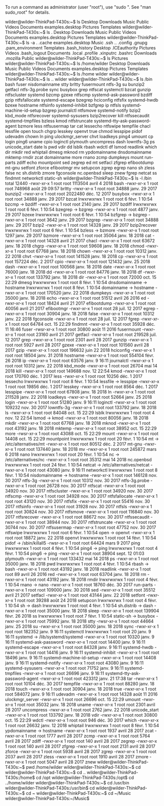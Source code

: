 To run a command as administrator (user "root"), use "sudo <command>".
See "man sudo_root" for details.

wilder@wilder-ThinkPad-T430s:~$ ls
Desktop    Downloads         Music     Public     Videos
Documents  examples.desktop  Pictures  Templates
wilder@wilder-ThinkPad-T430s:~$ ls .
Desktop    Downloads         Music     Public     Videos
Documents  examples.desktop  Pictures  Templates
wilder@wilder-ThinkPad-T430s:~$ ls -a
.              .cache     examples.desktop  Music             .ssh
..             .config    .gnupg            .pam_environment  Templates
.bash_history  Desktop    .ICEauthority     Pictures          Videos
.bash_logout   Documents  .local            .profile          .xinputrc
.bashrc        Downloads  .mozilla          Public
wilder@wilder-ThinkPad-T430s:~$ ls Pictures
wilder@wilder-ThinkPad-T430s:~$ ls /home/wilder
Desktop    Downloads         Music     Public     Videos
Documents  examples.desktop  Pictures  Templates
wilder@wilder-ThinkPad-T430s:~$ ls /home
wilder
wilder@wilder-ThinkPad-T430s:~$ ls ..
wilder
wilder@wilder-ThinkPad-T430s:~$ ls /bin
bash           fuser       nisdomainname  stty
brltty         fusermount  ntfs-3g        su
bunzip2        getfacl     ntfs-3g.probe  sync
busybox        grep        ntfscat        systemctl
bzcat          gunzip      ntfscluster    systemd
bzcmp          gzexe       ntfscmp        systemd-ask-password
bzdiff         gzip        ntfsfallocate  systemd-escape
bzegrep        hciconfig   ntfsfix        systemd-hwdb
bzexe          hostname    ntfsinfo       systemd-inhibit
bzfgrep        ip          ntfsls         systemd-machine-id-setup
bzgrep         journalctl  ntfsmove       systemd-notify
bzip2          kbd_mode    ntfsrecover    systemd-sysusers
bzip2recover   kill        ntfssecaudit   systemd-tmpfiles
bzless         kmod        ntfstruncate   systemd-tty-ask-password-agent
bzmore         less        ntfsusermap    tar
cat            lessecho    ntfswipe       tempfile
chacl          lessfile    open           touch
chgrp          lesskey     openvt         true
chmod          lesspipe    pidof          udevadm
chown          ln          ping           ulockmgr_server
chvt           loadkeys    ping4          umount
cp             login       ping6          uname
cpio           loginctl    plymouth       uncompress
dash           lowntfs-3g  ps             unicode_start
date           ls          pwd            vdir
dd             lsblk       rbash          wdctl
df             lsmod       readlink       which
dir            mkdir       red            whiptail
dmesg          mknod       rm             ypdomainname
dnsdomainname  mktemp      rmdir          zcat
domainname     more        rnano          zcmp
dumpkeys       mount       run-parts      zdiff
echo           mountpoint  sed            zegrep
ed             mt          setfacl        zfgrep
efibootdump    mt-gnu      setfont        zforce
efibootmgr     mv          setupcon       zgrep
egrep          nano        sh             zless
false          nc          sh.distrib     zmore
fgconsole      nc.openbsd  sleep          znew
fgrep          netcat      ss
findmnt        networkctl  static-sh
wilder@wilder-ThinkPad-T430s:~$ ls -l /bin
total 12440
-rwxr-xr-x 1 root root 1113504 avril  4  2018 bash
-rwxr-xr-x 1 root root  748968 août  29 09:57 brltty
-rwxr-xr-x 1 root root   34888 janv. 29  2017 bunzip2
-rwxr-xr-x 1 root root 2022480 déc.  12  2017 busybox
-rwxr-xr-x 1 root root   34888 janv. 29  2017 bzcat
lrwxrwxrwx 1 root root       6 févr.  1 10:54 bzcmp -> bzdiff
-rwxr-xr-x 1 root root    2140 janv. 29  2017 bzdiff
lrwxrwxrwx 1 root root       6 févr.  1 10:54 bzegrep -> bzgrep
-rwxr-xr-x 1 root root    4877 janv. 29  2017 bzexe
lrwxrwxrwx 1 root root       6 févr.  1 10:54 bzfgrep -> bzgrep
-rwxr-xr-x 1 root root    3642 janv. 29  2017 bzgrep
-rwxr-xr-x 1 root root   34888 janv. 29  2017 bzip2
-rwxr-xr-x 1 root root   14328 janv. 29  2017 bzip2recover
lrwxrwxrwx 1 root root       6 févr.  1 10:54 bzless -> bzmore
-rwxr-xr-x 1 root root    1297 janv. 29  2017 bzmore
-rwxr-xr-x 1 root root   35064 janv. 18  2018 cat
-rwxr-xr-x 1 root root   14328 avril 21  2017 chacl
-rwxr-xr-x 1 root root   63672 janv. 18  2018 chgrp
-rwxr-xr-x 1 root root   59608 janv. 18  2018 chmod
-rwxr-xr-x 1 root root   67768 janv. 18  2018 chown
-rwxr-xr-x 1 root root   10312 janv. 22  2018 chvt
-rwxr-xr-x 1 root root  141528 janv. 18  2018 cp
-rwxr-xr-x 1 root root  157224 déc.   2  2017 cpio
-rwxr-xr-x 1 root root  121432 janv. 25  2018 dash
-rwxr-xr-x 1 root root  100568 janv. 18  2018 date
-rwxr-xr-x 1 root root   76000 janv. 18  2018 dd
-rwxr-xr-x 1 root root   84776 janv. 18  2018 df
-rwxr-xr-x 1 root root  133792 janv. 18  2018 dir
-rwxr-xr-x 1 root root   72000 oct.  15 22:29 dmesg
lrwxrwxrwx 1 root root       8 févr.  1 10:54 dnsdomainname -> hostname
lrwxrwxrwx 1 root root       8 févr.  1 10:54 domainname -> hostname
-rwxr-xr-x 1 root root  170520 janv. 22  2018 dumpkeys
-rwxr-xr-x 1 root root   35000 janv. 18  2018 echo
-rwxr-xr-x 1 root root   51512 avril 26  2016 ed
-rwxr-xr-x 1 root root   18424 avril 21  2017 efibootdump
-rwxr-xr-x 1 root root   40056 avril 21  2017 efibootmgr
-rwxr-xr-x 1 root root      28 juil. 12  2017 egrep
-rwxr-xr-x 1 root root   30904 janv. 18  2018 false
-rwxr-xr-x 1 root root   10312 janv. 22  2018 fgconsole
-rwxr-xr-x 1 root root      28 juil. 12  2017 fgrep
-rwxr-xr-x 1 root root   64784 oct.  15 22:29 findmnt
-rwxr-xr-x 1 root root   35928 déc.  11 16:46 fuser
-rwsr-xr-x 1 root root   30800 août  11  2016 fusermount
-rwxr-xr-x 1 root root   23160 avril 21  2017 getfacl
-rwxr-xr-x 1 root root  219528 juil. 12  2017 grep
-rwxr-xr-x 1 root root    2301 avril 28  2017 gunzip
-rwxr-xr-x 1 root root    5927 avril 28  2017 gzexe
-rwxr-xr-x 1 root root  101560 avril 28  2017 gzip
-rwxr-xr-x 1 root root  196632 juin  22  2018 hciconfig
-rwxr-xr-x 1 root root   18504 janv. 31  2018 hostname
-rwxr-xr-x 1 root root  554104 févr. 26  2018 ip
-rwxr-xr-x 1 root root   63576 janv.  9 16:11 journalctl
-rwxr-xr-x 1 root root   10312 janv. 22  2018 kbd_mode
-rwxr-xr-x 1 root root   26704 mai   14  2018 kill
-rwxr-xr-x 1 root root  149688 nov.  12 22:54 kmod
-rwxr-xr-x 1 root root  170760 déc.   1  2017 less
-rwxr-xr-x 1 root root   10256 déc.   1  2017 lessecho
lrwxrwxrwx 1 root root       8 févr.  1 10:54 lessfile -> lesspipe
-rwxr-xr-x 1 root root   19856 déc.   1  2017 lesskey
-rwxr-xr-x 1 root root    8564 déc.   1  2017 lesspipe
-rwxr-xr-x 1 root root   67808 janv. 18  2018 ln
-rwxr-xr-x 1 root root  211528 janv. 22  2018 loadkeys
-rwxr-xr-x 1 root root   52664 janv. 25  2018 login
-rwxr-xr-x 1 root root   51280 janv.  9 16:11 loginctl
-rwxr-xr-x 1 root root  109232 nov.  30  2017 lowntfs-3g
-rwxr-xr-x 1 root root  133792 janv. 18  2018 ls
-rwxr-xr-x 1 root root   84048 oct.  15 22:29 lsblk
lrwxrwxrwx 1 root root       4 nov.  12 22:54 lsmod -> kmod
-rwxr-xr-x 1 root root   80056 janv. 18  2018 mkdir
-rwxr-xr-x 1 root root   67768 janv. 18  2018 mknod
-rwxr-xr-x 1 root root   43192 janv. 18  2018 mktemp
-rwxr-xr-x 1 root root   38952 oct.  15 22:29 more
-rwsr-xr-x 1 root root   43088 oct.  15 22:29 mount
-rwxr-xr-x 1 root root   14408 oct.  15 22:29 mountpoint
lrwxrwxrwx 1 root root      20 févr.  1 10:54 mt -> /etc/alternatives/mt
-rwxr-xr-x 1 root root   80512 déc.   2  2017 mt-gnu
-rwxr-xr-x 1 root root  137440 janv. 18  2018 mv
-rwxr-xr-x 1 root root  245872 mars   6  2018 nano
lrwxrwxrwx 1 root root      20 févr.  1 10:54 nc -> /etc/alternatives/nc
-rwxr-xr-x 1 root root   35312 mai   14  2018 nc.openbsd
lrwxrwxrwx 1 root root      24 févr.  1 10:54 netcat -> /etc/alternatives/netcat
-rwxr-xr-x 1 root root   43080 janv.  9 16:11 networkctl
lrwxrwxrwx 1 root root       8 févr.  1 10:54 nisdomainname -> hostname
-rwsr-xr-x 1 root root  146128 nov.  30  2017 ntfs-3g
-rwxr-xr-x 1 root root   10312 nov.  30  2017 ntfs-3g.probe
-rwxr-xr-x 1 root root   26728 nov.  30  2017 ntfscat
-rwxr-xr-x 1 root root   34920 nov.  30  2017 ntfscluster
-rwxr-xr-x 1 root root   34920 nov.  30  2017 ntfscmp
-rwxr-xr-x 1 root root   34928 nov.  30  2017 ntfsfallocate
-rwxr-xr-x 1 root root   43120 nov.  30  2017 ntfsfix
-rwxr-xr-x 1 root root   55416 nov.  30  2017 ntfsinfo
-rwxr-xr-x 1 root root   31928 nov.  30  2017 ntfsls
-rwxr-xr-x 1 root root   30824 nov.  30  2017 ntfsmove
-rwxr-xr-x 1 root root  116840 nov.  30  2017 ntfsrecover
-rwxr-xr-x 1 root root   88672 nov.  30  2017 ntfssecaudit
-rwxr-xr-x 1 root root   38944 nov.  30  2017 ntfstruncate
-rwxr-xr-x 1 root root   30744 nov.  30  2017 ntfsusermap
-rwxr-xr-x 1 root root   47752 nov.  30  2017 ntfswipe
lrwxrwxrwx 1 root root       6 févr.  1 10:54 open -> openvt
-rwxr-xr-x 1 root root   18872 janv. 22  2018 openvt
lrwxrwxrwx 1 root root      14 févr.  1 10:54 pidof -> /sbin/killall5
-rwsr-xr-x 1 root root   64424 mars   9  2017 ping
lrwxrwxrwx 1 root root       4 févr.  1 10:54 ping4 -> ping
lrwxrwxrwx 1 root root       4 févr.  1 10:54 ping6 -> ping
-rwxr-xr-x 1 root root   38904 sept. 12 01:03 plymouth
-rwxr-xr-x 1 root root  133432 mai   14  2018 ps
-rwxr-xr-x 1 root root   35000 janv. 18  2018 pwd
lrwxrwxrwx 1 root root       4 févr.  1 10:54 rbash -> bash
-rwxr-xr-x 1 root root   43192 janv. 18  2018 readlink
-rwxr-xr-x 1 root root      89 avril 26  2016 red
-rwxr-xr-x 1 root root   63704 janv. 18  2018 rm
-rwxr-xr-x 1 root root   43192 janv. 18  2018 rmdir
lrwxrwxrwx 1 root root       4 févr.  1 10:54 rnano -> nano
-rwxr-xr-x 1 root root   18760 déc.  30  2017 run-parts
-rwxr-xr-x 1 root root  109000 janv. 30  2018 sed
-rwxr-xr-x 1 root root   35512 avril 21  2017 setfacl
-rwxr-xr-x 1 root root   43144 janv. 22  2018 setfont
-rwxr-xr-x 1 root root   39288 août  24  2018 setupcon
lrwxrwxrwx 1 root root       4 févr.  1 10:54 sh -> dash
lrwxrwxrwx 1 root root       4 févr.  1 10:54 sh.distrib -> dash
-rwxr-xr-x 1 root root   35000 janv. 18  2018 sleep
-rwxr-xr-x 1 root root  139904 févr. 26  2018 ss
lrwxrwxrwx 1 root root       7 févr.  1 10:54 static-sh -> busybox
-rwxr-xr-x 1 root root   75992 janv. 18  2018 stty
-rwsr-xr-x 1 root root   44664 janv. 25  2018 su
-rwxr-xr-x 1 root root   35000 janv. 18  2018 sync
-rwxr-xr-x 1 root root  182352 janv.  9 16:11 systemctl
lrwxrwxrwx 1 root root      20 janv.  9 16:11 systemd -> /lib/systemd/systemd
-rwxr-xr-x 1 root root   10320 janv.  9 16:11 systemd-ask-password
-rwxr-xr-x 1 root root   14400 janv.  9 16:11 systemd-escape
-rwxr-xr-x 1 root root   84328 janv.  9 16:11 systemd-hwdb
-rwxr-xr-x 1 root root   14416 janv.  9 16:11 systemd-inhibit
-rwxr-xr-x 1 root root   18496 janv.  9 16:11 systemd-machine-id-setup
-rwxr-xr-x 1 root root   14408 janv.  9 16:11 systemd-notify
-rwxr-xr-x 1 root root   43080 janv.  9 16:11 systemd-sysusers
-rwxr-xr-x 1 root root   71752 janv.  9 16:11 systemd-tmpfiles
-rwxr-xr-x 1 root root   26696 janv.  9 16:11 systemd-tty-ask-password-agent
-rwxr-xr-x 1 root root  423312 janv. 21 17:38 tar
-rwxr-xr-x 1 root root   10104 déc.  30  2017 tempfile
-rwxr-xr-x 1 root root   88280 janv. 18  2018 touch
-rwxr-xr-x 1 root root   30904 janv. 18  2018 true
-rwxr-xr-x 1 root root  584072 janv.  9 16:11 udevadm
-rwxr-xr-x 1 root root   14328 août  11  2016 ulockmgr_server
-rwsr-xr-x 1 root root   26696 oct.  15 22:29 umount
-rwxr-xr-x 1 root root   35032 janv. 18  2018 uname
-rwxr-xr-x 1 root root    2301 avril 28  2017 uncompress
-rwxr-xr-x 1 root root    2762 janv. 22  2018 unicode_start
-rwxr-xr-x 1 root root  133792 janv. 18  2018 vdir
-rwxr-xr-x 1 root root   30800 oct.  15 22:29 wdctl
-rwxr-xr-x 1 root root     946 déc.  30  2017 which
-rwxr-xr-x 1 root root   26632 janv. 12  2018 whiptail
lrwxrwxrwx 1 root root       8 févr.  1 10:54 ypdomainname -> hostname
-rwxr-xr-x 1 root root    1937 avril 28  2017 zcat
-rwxr-xr-x 1 root root    1777 avril 28  2017 zcmp
-rwxr-xr-x 1 root root    5764 avril 28  2017 zdiff
-rwxr-xr-x 1 root root     140 avril 28  2017 zegrep
-rwxr-xr-x 1 root root     140 avril 28  2017 zfgrep
-rwxr-xr-x 1 root root    2131 avril 28  2017 zforce
-rwxr-xr-x 1 root root    5938 avril 28  2017 zgrep
-rwxr-xr-x 1 root root    2037 avril 28  2017 zless
-rwxr-xr-x 1 root root    1910 avril 28  2017 zmore
-rwxr-xr-x 1 root root    5047 avril 28  2017 znew
wilder@wilder-ThinkPad-T430s:~$ pwd
/home/wilder
wilder@wilder-ThinkPad-T430s:~$ cd
wilder@wilder-ThinkPad-T430s:~$ cd ..
wilder@wilder-ThinkPad-T430s:/home$ cd /opt
wilder@wilder-ThinkPad-T430s:/opt$ cd ../home/wilder
wilder@wilder-ThinkPad-T430s:~$ cd /usr/bin
wilder@wilder-ThinkPad-T430s:/usr/bin$ cd
wilder@wilder-ThinkPad-T430s:~$ cd ~
wilder@wilder-ThinkPad-T430s:~$ cd ~/Music
wilder@wilder-ThinkPad-T430s:~/Music$ 
